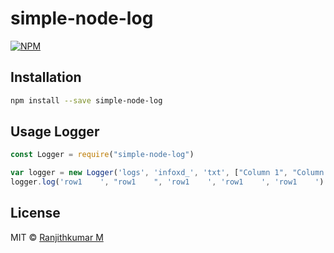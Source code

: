 # simple-node-log

> 

[![NPM](https://img.shields.io/npm/v/simple-node-log.svg)](https://www.npmjs.com/package/simple-node-log)

## Installation

```bash
npm install --save simple-node-log
```

## Usage  Logger

```js
const Logger = require("simple-node-log")

var logger = new Logger('logs', 'infoxd_', 'txt', ["Column 1", "Column 2", "Column 3", "Column 4", "Column 5"])
logger.log('row1    ', "row1    ", 'row1    ', 'row1    ', 'row1    ')
```

## License

MIT © [Ranjithkumar M](https://github.com/ravithM)
